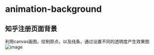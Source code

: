 # animation-background
知乎注册页面背景
----
利用canvas画图，绘制原点，以及线条，通过设置不同的透明度产生效果图
![image](https://ws1.sinaimg.cn/large/006tKfTcly1fgudf00r1mj30ku0gwwn8.jpg)
